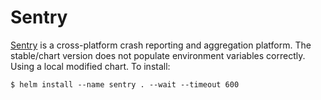 # Sentry

[Sentry](https://sentry.io/) is a cross-platform crash reporting and aggregation platform. The stable/chart version does not populate environment variables correctly. Using a local modified chart. To install:


```console
$ helm install --name sentry . --wait --timeout 600
```
